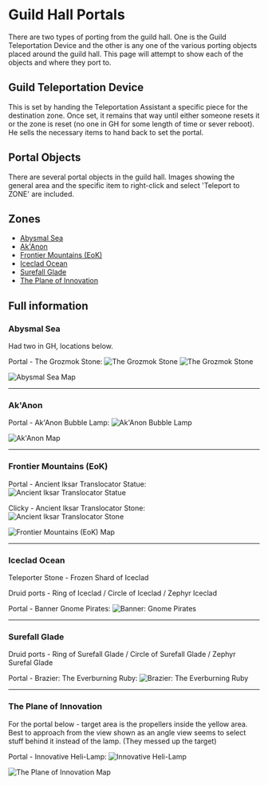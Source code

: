 # Guild Hall Portals

There are two types of porting from the guild hall.  One is the Guild
Teleportation Device and the other is any one of the various porting
objects placed around the guild hall. This page will attempt to show
each of the objects and where they port to.

## Guild Teleportation Device

This is set by handing the Teleportation Assistant a specific piece for
the destination zone. Once set, it remains that way until either someone
resets it or the zone is reset (no one in GH for some length of time or
sever reboot). He sells the necessary items to hand back to set the portal.

## Portal Objects

There are several portal objects in the guild hall. Images showing the
general area and the specific item to right-click and select 'Teleport
to ZONE' are included.

## Zones

- [Abysmal Sea](#Abysmal-Sea)
- [Ak'Anon](#AkAnon)
- [Frontier Mountains (EoK)](#Frontier-Mountains-EoK)
- [Iceclad Ocean](#Iceclad-Ocean)
- [Surefall Glade](#Surefall-Glade)
- [The Plane of Innovation](#The-Plane-of-Innovation)


## Full information

### Abysmal Sea

Had two in GH, locations below.

Portal - The Grozmok Stone:
![The Grozmok Stone](TheGrozmokStone1.jpg)
![The Grozmok Stone](TheGrozmokStone2.jpg)

![Abysmal Sea Map](AbysmalSea.jpg)

---

### Ak'Anon

Portal - Ak'Anon Bubble Lamp:
![Ak'Anon Bubble Lamp](AkAnonBubbleLamp1.jpg)

![Ak'Anon Map](AkAnon.jpg)

---

### Frontier Mountains (EoK)

Portal - Ancient Iksar Translocator Statue:
![Ancient Iksar Translocator Statue](AncientIksarTranslocatorStatue1.jpg)

Clicky - Ancient Iksar Translocator Stone:
![Ancient Iksar Translocator Stone](AncientIksarTranslocatorStone.jpg)

![Frontier Mountains (EoK) Map](EokFrontierMountains.jpg)

---

### Iceclad Ocean

Teleporter Stone - Frozen Shard of Iceclad

Druid ports - Ring of Iceclad / Circle of Iceclad / Zephyr Iceclad

Portal - Banner Gnome Pirates:
![Banner: Gnome Pirates](BannerGnomePirates1.jpg)

---

### Surefall Glade

Druid ports - Ring of Surefall Glade / Circle of Surefall Glade / Zephyr Surefal Glade

Portal - Brazier: The Everburning Ruby:
![Brazier: The Everburning Ruby](BrazierTheEverburningRuby1.jpg)

---

### The Plane of Innovation

For the portal below - target area is the propellers inside the
yellow area. Best to approach from the view shown as an angle
view seems to select stuff behind it instead of the lamp.
(They messed up the target)

Portal - Innovative Heli-Lamp:
![Innovative Heli-Lamp](InnovativeHeliLamp1.jpg)

![The Plane of Innovation Map](ThePlaneOfInnovation.jpg)
